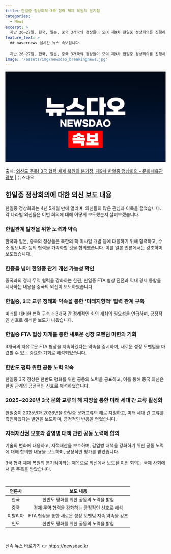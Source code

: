 ```yaml
---
title: 한일중 정상회의 3국 협력 체제 복원의 분기점
categories:
  - News
excerpt: >
  지난 26~27일, 한국, 일본, 중국 3개국의 정상들이 모여 제9차 한일중 정상회의를 진행하였는데요. 3개…
feature_text: >
  ## navernews 실시간 뉴스 속보입니다.

  지난 26~27일, 한국, 일본, 중국 3개국의 정상들이 모여 제9차 한일중 정상회의를 진행하였는데요. 3개…
image: '/assets/img/newsdao_breakingnews.jpg'
---
```


![뉴스다오 속보](/assets/img/newsdao_breakingnews.jpg)

<p>출처: <a href="https://newsdao.kr/3970" rel="dofollow">외신도 주목! 3국 협력 체제 복원의 분기점,  제9차 한일중 정상회의 - 문화체육관광부</a> | 뉴스다오</p>

<h2 data-ke-size="size26">한일중 정상회의에 대한 외신 보도 내용</h2>
<p data-ke-size="size16">한일중 정상회의는 4년 5개월 만에 열리며, 외신들의 많은 관심과 이목을 끌었습니다. 각 나라별 외신들은 이번 회의에 대해 어떻게 보도했는지 살펴보겠습니다.</p>

<h3>한일관계 발전을 위한 노력과 약속</h3>
<p data-ke-size="size16">한국과 일본, 중국의 정상들은 북한의 핵·미사일 개발 등에 대응하기 위해 협력하고, 수소·암모니아 등의 협력을 가속화할 것을 합의했습니다. 이를 일본 언론에서는 강조하며 보도했습니다.</p>

<h3>한중을 넘어 한일중 관계 개선 가능성 확인</h3>
<p data-ke-size="size16">중국과의 경제·무역 협력을 강화하는 한편, 한일중 FTA 협상 진전과 역내 경제 통합을 시사하는 내용을 중국의 외신이 보도하였습니다.</p>

<h3>한일중, 3국 교류 정례화 약속을 통한 ‘미래지향적’ 협력 관계 구축</h3>
<p data-ke-size="size16">미래를 대비한 협력 구축과 3개국 간 정례적인 회의 개최의 필요성을 언급하며, 긍정적인 신호로 해석한 보도가 나왔습니다.</p>

<h3>한일중 FTA 협상 재개를 통한 새로운 성장 모멘텀 마련의 기회</h3>
<p data-ke-size="size16">3개국의 자유로운 FTA 협상을 지속하겠다는 약속을 중시하며, 새로운 성장 모멘텀을 마련할 수 있는 중요한 기회로 해석되었습니다.</p>

<h3>한반도 평화 위한 공동 노력 약속</h3>
<p data-ke-size="size16">한일중 3국 정상은 한반도 평화를 위한 공동의 노력을 공표하고, 이를 통해 중국 외신은 한일 관계의 긍정적인 신호로 해석하였습니다.</p>

<h3>2025~2026년 3국 문화 교류의 해 지정을 통한 미래 세대 간 교류 활성화</h3>
<p data-ke-size="size16">한일중이 2025년과 2026년을 한일중 문화교류의 해로 지정하고, 미래 세대 간 교류를 촉진하겠다는 발언을 보도하며, 긍정적인 반응을 얻었습니다.</p>

<h3>지적재산권 보호와 감염병 대책 관련 공동 노력에 합의</h3>
<p data-ke-size="size16">기술의 변화에 대응하고, 지적재산을 보호하며, 감염병 대책을 강화하기 위한 공동 노력에 대해 합의한 내용을 보도하며, 긍정적인 평가를 받았습니다.</p>

<p data-ke-size="size16">3국 협력 체제 복원의 분기점이라는 제목으로 외신에서 보도된 이번 회의는 국제 사회에서 큰 주목을 받았습니다.</p>
<p data-ke-size="size16">&nbsp;</p>

<table>
<thead>
	<tr>
		<th style="text-align: center;">언론사</th>
		<th style="text-align: center;">보도 내용</th>
	</tr>
</thead>
<tbody>
	<tr>
		<td style="text-align: center;">한국</td>
		<td style="text-align: center;">한반도 평화를 위한 공동의 노력을 밝힘</td>
	</tr>
	<tr>
		<td style="text-align: center;">중국</td>
		<td style="text-align: center;">경제·무역 협력을 강화하는 긍정적인 신호로 해석</td>
	</tr>
	<tr>
		<td style="text-align: center;">이탈리아</td>
		<td style="text-align: center;">FTA 협상을 통한 새로운 성장 모멘텀 지속 약속을 강조</td>
	</tr>
	<tr>
		<td style="text-align: center;">인도</td>
		<td style="text-align: center;">한반도 평화를 위한 공동의 노력을 밝힘</td>
	</tr>
</tbody>
</table>
<p data-ke-size="size16">&nbsp;</p> 

신속 뉴스 바로가기 👉 <a href="https://newsdao.kr" rel="dofollow">https://newsdao.kr</a>


